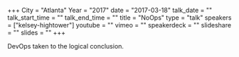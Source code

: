 +++
City = "Atlanta"
Year = "2017"
date = "2017-03-18"
talk_date = ""
talk_start_time = ""
talk_end_time = ""
title = "NoOps"
type = "talk"
speakers = ["kelsey-hightower"]
youtube = ""
vimeo = ""
speakerdeck = ""
slideshare = ""
slides = ""
+++

DevOps taken to the logical conclusion.
